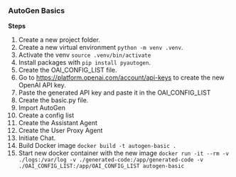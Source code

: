 ### AutoGen Basics


**Steps**
1. Create a new project folder.
2. Create a new virtual environment `python -m venv .venv`.
3. Activate the venv `source .venv/bin/activate`
4. Install packages with `pip install pyautogen`.
5. Create the OAI_CONFIG_LIST file.
6. Go to https://platform.openai.com/account/api-keys to create the new OpenAI API key.
7. Paste the generated API key and paste it in the OAI_CONFIG_LIST
8. Create the basic.py file.
9. Import AutoGen
10. Create a config list
11. Create the Assistant Agent
12. Create the User Proxy Agent
13. Initiate Chat.
14. Build Docker image `docker build -t autogen-basic .`
15. Start new docker container with the new image `docker run -it --rm -v ./logs:/var/log -v ./generated-code:/app/generated-code -v ./OAI_CONFIG_LIST:/app/OAI_CONFIG_LIST autogen-basic`
